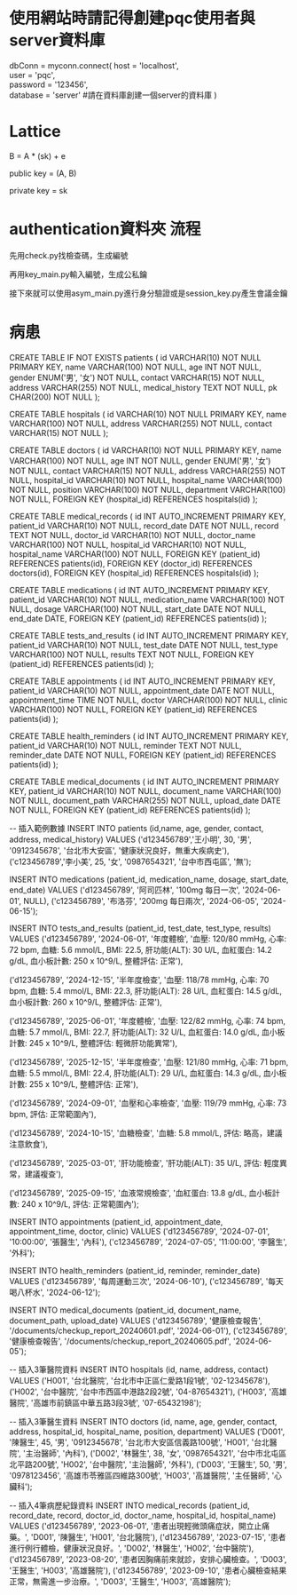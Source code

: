 # 使用網站時請記得創建pqc使用者與server資料庫
dbConn = myconn.connect(
    host = 'localhost',   
    user = 'pqc',         
    password = '123456',  
    database = 'server'   #請在資料庫創建一個server的資料庫
)

# Lattice
B = A * (sk) + e

public key = (A, B)

private key = sk

# authentication資料夾 流程
先用check.py找檢查碼，生成編號

再用key_main.py輸入編號，生成公私鑰

接下來就可以使用asym_main.py進行身分驗證或是session_key.py產生會議金鑰

# 病患

CREATE TABLE IF NOT EXISTS patients (
    id VARCHAR(10) NOT NULL PRIMARY KEY,
    name VARCHAR(100) NOT NULL,
    age INT NOT NULL,
    gender ENUM('男', '女') NOT NULL,
    contact VARCHAR(15) NOT NULL,
    address VARCHAR(255) NOT NULL,
    medical_history TEXT NOT NULL,
    pk CHAR(200) NOT NULL
);

CREATE TABLE hospitals (
    id VARCHAR(10) NOT NULL PRIMARY KEY,
    name VARCHAR(100) NOT NULL,
    address VARCHAR(255) NOT NULL,
    contact VARCHAR(15) NOT NULL
);

CREATE TABLE doctors (
    id VARCHAR(10) NOT NULL PRIMARY KEY,
    name VARCHAR(100) NOT NULL,
    age INT NOT NULL,
    gender ENUM('男', '女') NOT NULL,
    contact VARCHAR(15) NOT NULL,
    address VARCHAR(255) NOT NULL,
    hospital_id VARCHAR(10) NOT NULL,
    hospital_name VARCHAR(100) NOT NULL,
    position VARCHAR(100) NOT NULL,
    department VARCHAR(100) NOT NULL,
    FOREIGN KEY (hospital_id) REFERENCES hospitals(id)
);

CREATE TABLE medical_records (
    id INT AUTO_INCREMENT PRIMARY KEY,
    patient_id VARCHAR(10) NOT NULL,
    record_date DATE NOT NULL,
    record TEXT NOT NULL,
    doctor_id VARCHAR(10) NOT NULL,
    doctor_name VARCHAR(100) NOT NULL,
    hospital_id VARCHAR(10) NOT NULL,
    hospital_name VARCHAR(100) NOT NULL,
    FOREIGN KEY (patient_id) REFERENCES patients(id),
    FOREIGN KEY (doctor_id) REFERENCES doctors(id),
    FOREIGN KEY (hospital_id) REFERENCES hospitals(id)
);

CREATE TABLE medications (
    id INT AUTO_INCREMENT PRIMARY KEY,
    patient_id VARCHAR(10) NOT NULL,
    medication_name VARCHAR(100) NOT NULL,
    dosage VARCHAR(100) NOT NULL,
    start_date DATE NOT NULL,
    end_date DATE,
    FOREIGN KEY (patient_id) REFERENCES patients(id)
);

CREATE TABLE tests_and_results (
    id INT AUTO_INCREMENT PRIMARY KEY,
    patient_id VARCHAR(10) NOT NULL,
    test_date DATE NOT NULL,
    test_type VARCHAR(100) NOT NULL,
    results TEXT NOT NULL,
    FOREIGN KEY (patient_id) REFERENCES patients(id)
);

CREATE TABLE appointments (
    id INT AUTO_INCREMENT PRIMARY KEY,
    patient_id VARCHAR(10) NOT NULL,
    appointment_date DATE NOT NULL,
    appointment_time TIME NOT NULL,
    doctor VARCHAR(100) NOT NULL,
    clinic VARCHAR(100) NOT NULL,
    FOREIGN KEY (patient_id) REFERENCES patients(id)
);

CREATE TABLE health_reminders (
    id INT AUTO_INCREMENT PRIMARY KEY,
    patient_id VARCHAR(10) NOT NULL,
    reminder TEXT NOT NULL,
    reminder_date DATE NOT NULL,
    FOREIGN KEY (patient_id) REFERENCES patients(id)
);

CREATE TABLE medical_documents (
    id INT AUTO_INCREMENT PRIMARY KEY,
    patient_id VARCHAR(10) NOT NULL,
    document_name VARCHAR(100) NOT NULL,
    document_path VARCHAR(255) NOT NULL,
    upload_date DATE NOT NULL,
    FOREIGN KEY (patient_id) REFERENCES patients(id)
);


-- 插入範例數據
INSERT INTO patients (id,name, age, gender, contact, address, medical_history) VALUES
('d123456789','王小明', 30, '男', '0912345678', '台北市大安區', '健康狀況良好，無重大疾病史'),
('c123456789','李小美', 25, '女', '0987654321', '台中市西屯區', '無');

INSERT INTO medications (patient_id, medication_name, dosage, start_date, end_date) VALUES
('d123456789', '阿司匹林', '100mg 每日一次', '2024-06-01', NULL),
('c123456789', '布洛芬', '200mg 每日兩次', '2024-06-05', '2024-06-15');

INSERT INTO tests_and_results (patient_id, test_date, test_type, results) VALUES
('d123456789', '2024-06-01', '年度體檢', '血壓: 120/80 mmHg, 心率: 72 bpm, 血糖: 5.6 mmol/L, BMI: 22.5, 肝功能(ALT): 30 U/L, 血紅蛋白: 14.2 g/dL, 血小板計數: 250 x 10^9/L, 整體評估: 正常'),

('d123456789', '2024-12-15', '半年度檢查', '血壓: 118/78 mmHg, 心率: 70 bpm, 血糖: 5.4 mmol/L, BMI: 22.3, 肝功能(ALT): 28 U/L, 血紅蛋白: 14.5 g/dL, 血小板計數: 260 x 10^9/L, 整體評估: 正常'),

('d123456789', '2025-06-01', '年度體檢', '血壓: 122/82 mmHg, 心率: 74 bpm, 血糖: 5.7 mmol/L, BMI: 22.7, 肝功能(ALT): 32 U/L, 血紅蛋白: 14.0 g/dL, 血小板計數: 245 x 10^9/L, 整體評估: 輕微肝功能異常'),

('d123456789', '2025-12-15', '半年度檢查', '血壓: 121/80 mmHg, 心率: 71 bpm, 血糖: 5.5 mmol/L, BMI: 22.4, 肝功能(ALT): 29 U/L, 血紅蛋白: 14.3 g/dL, 血小板計數: 255 x 10^9/L, 整體評估: 正常'),

('d123456789', '2024-09-01', '血壓和心率檢查', '血壓: 119/79 mmHg, 心率: 73 bpm, 評估: 正常範圍內'),

('d123456789', '2024-10-15', '血糖檢查', '血糖: 5.8 mmol/L, 評估: 略高，建議注意飲食'),

('d123456789', '2025-03-01', '肝功能檢查', '肝功能(ALT): 35 U/L, 評估: 輕度異常，建議複查'),

('d123456789', '2025-09-15', '血液常規檢查', '血紅蛋白: 13.8 g/dL, 血小板計數: 240 x 10^9/L, 評估: 正常範圍內');

INSERT INTO appointments (patient_id, appointment_date, appointment_time, doctor, clinic) VALUES
('d123456789', '2024-07-01', '10:00:00', '張醫生', '內科'),
('c123456789', '2024-07-05', '11:00:00', '李醫生', '外科');

INSERT INTO health_reminders (patient_id, reminder, reminder_date) VALUES
('d123456789', '每周運動三次', '2024-06-10'),
('c123456789', '每天喝八杯水', '2024-06-12');

INSERT INTO medical_documents (patient_id, document_name, document_path, upload_date) VALUES
('d123456789', '健康檢查報告', '/documents/checkup_report_20240601.pdf', '2024-06-01'),
('c123456789', '健康檢查報告', '/documents/checkup_report_20240605.pdf', '2024-06-05');

-- 插入3筆醫院資料
INSERT INTO hospitals (id, name, address, contact) VALUES
('H001', '台北醫院', '台北市中正區仁愛路1段1號', '02-12345678'),
('H002', '台中醫院', '台中市西區中港路2段2號', '04-87654321'),
('H003', '高雄醫院', '高雄市前鎮區中華五路3段3號', '07-65432198');

-- 插入3筆醫生資料
INSERT INTO doctors (id, name, age, gender, contact, address, hospital_id, hospital_name, position, department) VALUES
('D001', '陳醫生', 45, '男', '0912345678', '台北市大安區信義路100號', 'H001', '台北醫院', '主治醫師', '內科'),
('D002', '林醫生', 38, '女', '0987654321', '台中市北屯區北平路200號', 'H002', '台中醫院', '主治醫師', '外科'),
('D003', '王醫生', 50, '男', '0978123456', '高雄市苓雅區四維路300號', 'H003', '高雄醫院', '主任醫師', '心臟科');

-- 插入4筆病歷紀錄資料
INSERT INTO medical_records (patient_id, record_date, record, doctor_id, doctor_name, hospital_id, hospital_name) VALUES
('d123456789', '2023-06-01', '患者出現輕微頭痛症狀，開立止痛藥。', 'D001', '陳醫生', 'H001', '台北醫院'),
('d123456789', '2023-07-15', '患者進行例行體檢，健康狀況良好。', 'D002', '林醫生', 'H002', '台中醫院'),
('d123456789', '2023-08-20', '患者因胸痛前來就診，安排心臟檢查。', 'D003', '王醫生', 'H003', '高雄醫院'),
('d123456789', '2023-09-10', '患者心臟檢查結果正常，無需進一步治療。', 'D003', '王醫生', 'H003', '高雄醫院');
